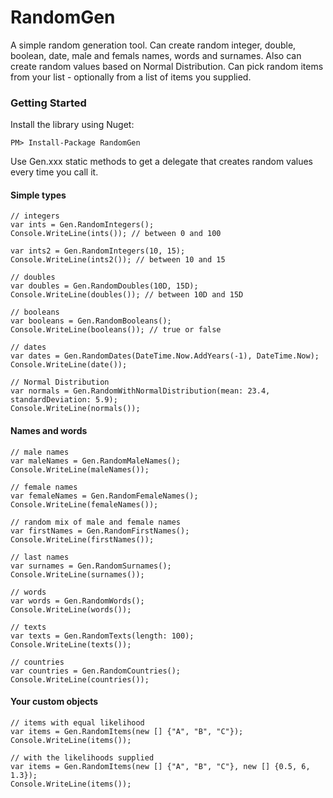 RandomGen
=========

A simple random generation tool. Can create random integer, double, boolean, date, male and femals names, words and surnames. Also can create random values based on Normal Distribution. Can pick random items from your list - optionally from a list of items you supplied.

### Getting Started

Install the library using Nuget:

```
PM> Install-Package RandomGen
```

Use Gen.xxx static methods to get a delegate that creates random values every time you call it.

#### Simple types

``` CSharp
// integers
var ints = Gen.RandomIntegers();
Console.WriteLine(ints()); // between 0 and 100

var ints2 = Gen.RandomIntegers(10, 15);
Console.WriteLine(ints2()); // between 10 and 15

// doubles
var doubles = Gen.RandomDoubles(10D, 15D);
Console.WriteLine(doubles()); // between 10D and 15D

// booleans
var booleans = Gen.RandomBooleans();
Console.WriteLine(booleans()); // true or false

// dates
var dates = Gen.RandomDates(DateTime.Now.AddYears(-1), DateTime.Now);
Console.WriteLine(date());

// Normal Distribution
var normals = Gen.RandomWithNormalDistribution(mean: 23.4, standardDeviation: 5.9);
Console.WriteLine(normals());

```

#### Names and words

``` CSharp
// male names
var maleNames = Gen.RandomMaleNames();
Console.WriteLine(maleNames());

// female names
var femaleNames = Gen.RandomFemaleNames();
Console.WriteLine(femaleNames());

// random mix of male and female names
var firstNames = Gen.RandomFirstNames();
Console.WriteLine(firstNames());

// last names
var surnames = Gen.RandomSurnames();
Console.WriteLine(surnames());

// words
var words = Gen.RandomWords();
Console.WriteLine(words());

// texts
var texts = Gen.RandomTexts(length: 100);
Console.WriteLine(texts());

// countries
var countries = Gen.RandomCountries();
Console.WriteLine(countries());

```

#### Your custom objects


``` CSharp
// items with equal likelihood
var items = Gen.RandomItems(new [] {"A", "B", "C"});
Console.WriteLine(items()); 

// with the likelihoods supplied
var items = Gen.RandomItems(new [] {"A", "B", "C"}, new [] {0.5, 6, 1.3});
Console.WriteLine(items()); 


```



